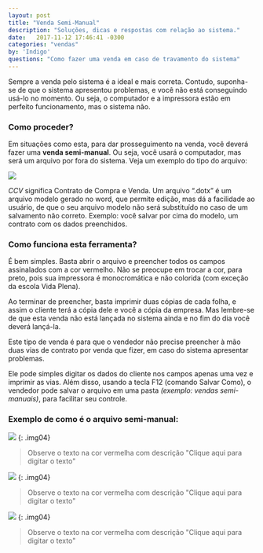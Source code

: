 ```yaml
---
layout: post
title: "Venda Semi-Manual"
description: "Soluções, dicas e respostas com relação ao sistema."
date:   2017-11-12 17:46:41 -0300
categories: "vendas"
by: 'Indigo'
questions: "Como fazer uma venda em caso de travamento do sistema"
---
```


Sempre a venda pelo sistema é a ideal e mais correta. Contudo, suponha-se de que o sistema apresentou problemas, e você não está conseguindo usá-lo no momento. Ou seja, o computador e a impressora estão em perfeito funcionamento, mas o sistema não.

### Como proceder?

Em situações como esta, para dar prosseguimento na venda, você deverá fazer uma **venda semi-manual**. Ou seja, você usará o computador, mas será um arquivo por fora do sistema. Veja um exemplo do tipo do arquivo:

  ![]({{site.baseurl}}/assets/img/vendas/-04/-04-01/01.png)

*CCV* significa Contrato de Compra e Venda. Um arquivo “.dotx” é um arquivo modelo gerado no word, que permite edição, mas dá a facilidade ao usuário, de que o seu arquivo modelo não será substituído no caso de um salvamento não correto.
Exemplo: você salvar por cima do modelo, um contrato com os dados preenchidos.

### Como funciona esta ferramenta?

É bem simples.
Basta abrir o arquivo e preencher todos os campos assinalados com a cor vermelho. Não se preocupe em trocar a cor, para preto, pois sua impressora é monocromática e não colorida (com exceção da escola Vida Plena).

Ao terminar de preencher, basta imprimir duas cópias de cada folha, e assim o cliente terá a cópia dele e você a cópia da empresa. Mas lembre-se de que esta venda não está lançada no sistema ainda e no fim do dia você deverá lançá-la.

Este tipo de venda é para que o vendedor não precise preencher à mão duas vias de contrato por venda que fizer, em caso do sistema apresentar problemas.

Ele pode simples digitar os dados do cliente nos campos apenas uma vez e imprimir as vias. Além disso, usando a tecla F12 (comando Salvar Como), o vendedor pode salvar o arquivo em uma pasta *(exemplo: vendas semi-manuais)*, para facilitar seu controle.

### Exemplo de como é o arquivo semi-manual:

  ![]({{site.baseurl}}/assets/img/vendas/-04/-04-01/02.png)
  {: .img04}
  >
  >Observe o texto na cor vermelha com descrição "Clique aqui para digitar o texto"
  >

  ![]({{site.baseurl}}/assets/img/vendas/-04/-04-01/03.png)
  {: .img04}
  >
  >Observe o texto na cor vermelha com descrição "Clique aqui para digitar o texto"
  >

  ![]({{site.baseurl}}/assets/img/vendas/-04/-04-01/04.png)
  {: .img04}
  >
  >Observe o texto na cor vermelha com descrição "Clique aqui para digitar o texto"
  >
